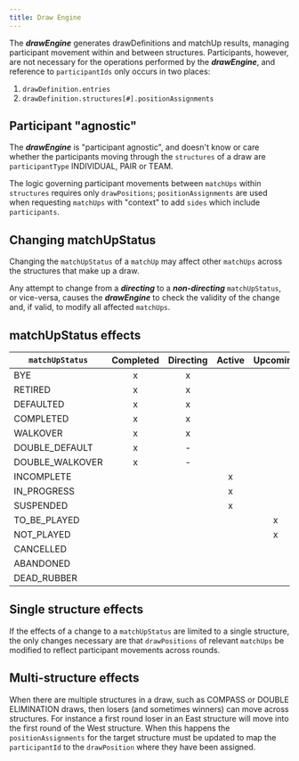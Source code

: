 ```yaml
---
title: Draw Engine
---
```


The **_drawEngine_** generates drawDefinitions and matchUp results, managing participant movement within and between structures. Participants, however, are not necessary for the operations performed by the **_drawEngine_**, and reference to `participantIds` only occurs in two places:

1. `drawDefinition.entries`
2. `drawDefinition.structures[#].positionAssignments`

## Participant "agnostic"

The **_drawEngine_** is "participant agnostic", and doesn't know or care whether the participants moving through the `structures` of a draw are `participantType` INDIVIDUAL, PAIR or TEAM.

The logic governing participant movements between `matchUps` within `structures` requires only `drawPositions`; `positionAssignments` are used when requesting `matchUps` with "context" to add `sides` which include `participants`.

## Changing matchUpStatus

Changing the `matchUpStatus` of a `matchUp` may affect other `matchUps` across the structures that make up a draw.

Any attempt to change from a **_directing_** to a **_non-directing_** `matchUpStatus`, or vice-versa, causes the **_drawEngine_** to check the validity of the change and, if valid, to modify all affected `matchUps`.

## matchUpStatus effects

| `matchUpStatus` | Completed | Directing | Active | Upcoming |
| --------------- | :-------: | :-------: | :----: | :------: |
| BYE             |     x     |     x     |        |          |
| RETIRED         |     x     |     x     |        |          |
| DEFAULTED       |     x     |     x     |        |          |
| COMPLETED       |     x     |     x     |        |          |
| WALKOVER        |     x     |     x     |        |          |
| DOUBLE_DEFAULT  |     x     |     -     |        |          |
| DOUBLE_WALKOVER |     x     |     -     |        |          |
| INCOMPLETE      |           |           |   x    |          |
| IN_PROGRESS     |           |           |   x    |          |
| SUSPENDED       |           |           |   x    |          |
| TO_BE_PLAYED    |           |           |        |    x     |
| NOT_PLAYED      |           |           |        |    x     |
| CANCELLED       |           |           |        |          |
| ABANDONED       |           |           |        |          |
| DEAD_RUBBER     |           |           |        |          |

## Single structure effects

If the effects of a change to a `matchUpStatus` are limited to a single structure, the only changes necessary are that `drawPositions` of relevant `matchUps` be modified to reflect participant movements across rounds.

## Multi-structure effects

When there are multiple structures in a draw, such as COMPASS or DOUBLE ELIMINATION draws, then losers (and sometimes winners) can move across structures. For instance a first round loser in an East structure will move into the first round of the West structure. When this happens the `positionAssignments` for the target structure must be updated to map the `participantId` to the `drawPosition` where they have been assigned.
